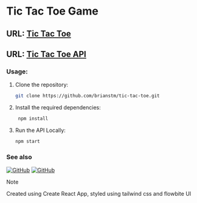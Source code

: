 # Tic Tac Toe Game

## URL: [Tic Tac Toe](https://tttweb.vercel.app)

## URL: [Tic Tac Toe API](https://tttapi.vercel.app)

### Usage:

1. Clone the repository:

   ```bash
   git clone https://github.com/brianstm/tic-tac-toe.git
   ```

2. Install the required dependencies:

   ```bash
    npm install
   ```

3. Run the API Locally:
   ```bash
   npm start
   ```

### See also

[![GitHub](https://img.shields.io/badge/GitHub-Tic%20Tac%20Toe%20-181717.svg?logo=github)](https://github.com/brianstm/tic-tac-toe.git)
[![GitHub](https://img.shields.io/badge/GitHub-Tic%20Tac%20Toe%20API-181717.svg?logo=github)](https://github.com/brianstm/tic-tac-toe-api.git)

> [!NOTE]
> Created using Create React App, styled using tailwind css and flowbite UI
